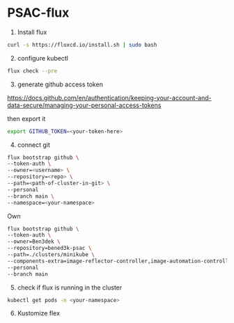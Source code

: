 # PSAC-flux

1. Install flux

```sh
curl -s https://fluxcd.io/install.sh | sudo bash
```
2. configure kubectl

```sh
flux check --pre
```

3. generate github access token

https://docs.github.com/en/authentication/keeping-your-account-and-data-secure/managing-your-personal-access-tokens

then export it
```sh
export GITHUB_TOKEN=<your-token-here>
```
4. connect git
```sh
flux bootstrap github \
--token-auth \
--owner=<username> \
--repository=<repo> \
--path=<path-of-cluster-in-git> \
--personal
--branch main \
--namespace=<your-namespace>
```

Own
```sh
flux bootstrap github \
--token-auth \
--owner=Ben3dek \
--repository=bened3k-psac \
--path=./clusters/minikube \
--components-extra=image-reflector-controller,image-automation-controller \
--personal
--branch main
```

5. check if flux is running in the cluster
```sh
kubectl get pods -n <your-namespace>
```
6. Kustomize flex
